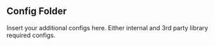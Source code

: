 ## Config Folder

Insert your additional configs here. Either internal and 3rd party library required configs.